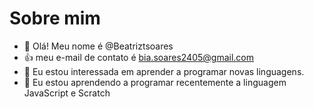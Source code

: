 # Sobre mim
- 👋 Olá! Meu nome é @Beatriztsoares
- :+1: meu e-mail de contato é bia.soares2405@gmail.com
- 👀 Eu estou interessada em aprender a programar novas linguagens.
- 🌱 Eu estou aprendendo a programar recentemente a linguagem JavaScript e Scratch
